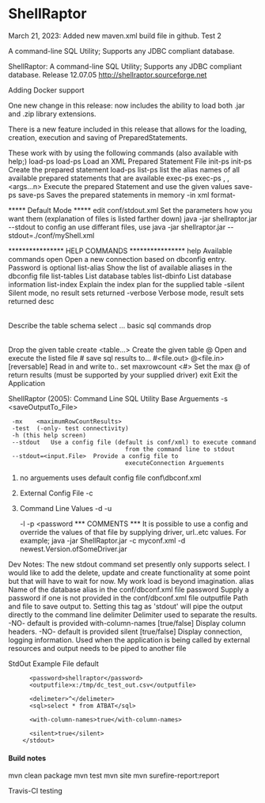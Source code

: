 # ShellRaptor

March 21, 2023:  Added new maven.xml build file in github. Test 2


A command-line SQL Utility; Supports any JDBC compliant database.
 
ShellRaptor: A command-line SQL Utility; Supports any JDBC compliant database.
Release 12.07.05 http://shellraptor.sourceforge.net

Adding Docker support

One new change in this release: now includes the ability to load both .jar and .zip
library extensions.

There is a new feature included in this release that allows for the loading, creation, 
execution and saving of PreparedStatements.

These work with by using the following commands (also available with help;)
load-ps	load-ps <file> Load an XML Prepared Statement File
init-ps	init-ps <name> <prepared statement> Create the prepared statement
load-ps	list-ps list the alias names of all available prepared statements that are available
exec-ps exec-ps <alias> <args1>, <args2>, <args...n> Execute the prepared Statement and use the given values
save-ps	save-ps <output file> Saves the prepared statements in memory -in xml format-

***** Default Mode ***** 
edit conf/stdout.xml Set the parameters how you want them (explanation of files
is listed farther down)
java -jar shellraptor.jar --stdout
to config an use differant files, use 
java -jar shellraptor.jar --stdout=./conf/myShell.xml


**************** HELP COMMANDS ****************
	help			Available commands
	open <alias> <password>	Open a new connection based on 
                                     dbconfig entry. Password is optional
	list-alias			Show the list of available aliases in the 
                                     dbconfig file
	list-tables		List database tables
	list-dbinfo		List database information
	list-index <table>		Explain the index plan for the supplied 
                                     table
	-silent			Silent mode, no result sets returned
	-verbose			Verbose mode, result sets returned
	desc <table>		Describe the table schema
	select ...			basic sql commands
	drop <table>		Drop the given table
	create <table...>		Create the given table
	@<file>			Open and execute the listed file
	#<file> <sql>		save sql results to...
	#<file.out> @<file.in>	[reversable] Read in and write to..
	set maxrowcount <#>	Set the max @ of return results 
                                     (must be supported by 
                                     your supplied driver)
	exit			Exit the Application

	
ShellRaptor (2005): Command Line SQL Utility
Base Arguements
	 -s	<saveOutputTo_File>

	 -mx	<maximumRowCountResults>
	 -test	(-only- test connectivity)
	 -h	(this help screen)
	 --stdout	Use a config file (default is conf/xml) to execute command 
                                     from the command line to stdout
	 --stdout=<input.File>	Provide a config file to 
                                     executeConnection Arguements
1) no arguements uses default config file conf\dbconf.xml
2) External Config File
	-c	<config file>
3) Command Line Values
	-d	<driver>
	-u	<connection-url>

	-l	<username>
	-p	<password
 *** COMMENTS ***
 It is possible to use a config and override the values
 of that file by supplying driver, url..etc values.
 For example;
 java -jar ShellRaptor.jar -c myconf.xml -d newest.Version.ofSomeDriver.jar

 
Dev Notes: 
The new stdout command set presently only supports select.  I would like to 
add the delete, update and create functionality at some point but that will
have to wait for now. My work load is beyond imagination. 
alias			Name of the database alias in the 
                                     conf/dbconf.xml file
password 		Supply a password if one is not provided in the 
                                     conf/dbconf.xml file
outputfile  		Path and file to save output to. Setting this tag 
                                     as 'stdout' will
			pipe the output directly to the command line
delimiter			Delimiter used to separate the results. -NO- 
                                     default is provided
with-column-names	[true/false] Display column headers. -NO- 
                                     default is provided
silent			[true/false] Display connection, logging information. Used when the
			application is being called by external resources 
                                     and output needs
			to be piped to another file
 
StdOut Example File
<raptor>
        <stdout>
          <alias>default</alias>

          <password>shellraptor</password>
          <outputfile>x:/tmp/dc_test_out.csv</outputfile>
<!-- to dump to the command line only, set your outputfile = stdout
          <outputfile>stdout</outputfile>
-->

          <delimeter>^</delimeter>
          <sql>select * from ATBAT</sql>
<!-- pipe out columns name true/false -->
          <with-column-names>true</with-column-names>

<!-- Show -ONLY- results...not details true/false -->
          <silent>true</silent>
        </stdout>
</raptor>

#### Build notes
mvn clean package
mvn test
mvn site
mvn surefire-report:report


Travis-CI testing
